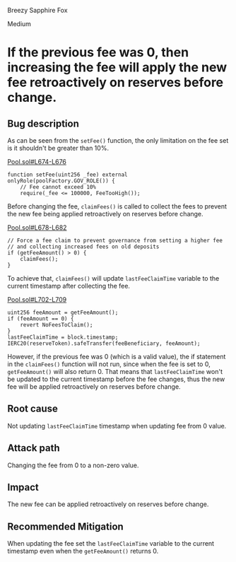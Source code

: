 Breezy Sapphire Fox

Medium

# If the previous fee was 0, then increasing the fee will apply the new fee retroactively on reserves before change.

## Bug description
As can be seen from the `setFee()` function, the only limitation on the fee set is it shouldn't be greater than 10%.

[Pool.sol#L674-L676](https://github.com/sherlock-audit/2024-12-plaza-finance/blob/14a962c52a8f4731bbe4655a2f6d0d85e144c7c2/plaza-evm/src/Pool.sol#L674-L676)
```solidity
function setFee(uint256 _fee) external onlyRole(poolFactory.GOV_ROLE()) {
    // Fee cannot exceed 10%
    require(_fee <= 100000, FeeTooHigh());
```

Before changing the fee, `claimFees()` is called to collect the fees to prevent the new fee being applied retroactively on reserves before change.

[Pool.sol#L678-L682](https://github.com/sherlock-audit/2024-12-plaza-finance/blob/14a962c52a8f4731bbe4655a2f6d0d85e144c7c2/plaza-evm/src/Pool.sol#L678-L682)
```solidity
// Force a fee claim to prevent governance from setting a higher fee
// and collecting increased fees on old deposits
if (getFeeAmount() > 0) {
    claimFees();
}
```

To achieve that, `claimFees()` will update `lastFeeClaimTime` variable to the current timestamp after collecting the fee.

[Pool.sol#L702-L709](https://github.com/sherlock-audit/2024-12-plaza-finance/blob/14a962c52a8f4731bbe4655a2f6d0d85e144c7c2/plaza-evm/src/Pool.sol#L702-L709)
```solidity
uint256 feeAmount = getFeeAmount();
if (feeAmount == 0) {
    revert NoFeesToClaim();
}
lastFeeClaimTime = block.timestamp;
IERC20(reserveToken).safeTransfer(feeBeneficiary, feeAmount);
```

However, if the previous fee was 0 (which is a valid value), the if statement in the `claimFees()` function will not run, since when the fee is set to 0, `getFeeAmount()` will also return 0. That means that `lastFeeClaimTime` won't be updated to the current timestamp before the fee changes, thus the new fee will be applied retroactively on reserves before change.

## Root cause
Not updating `lastFeeClaimTime` timestamp when updating fee from 0 value.

## Attack path
Changing the fee from 0 to a non-zero value.

## Impact
The new fee can be applied retroactively on reserves before change.
## Recommended Mitigation
When updating the fee set the `lastFeeClaimTime` variable to the current timestamp even when the `getFeeAmount()` returns 0.